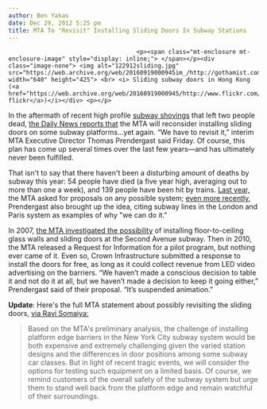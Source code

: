 ```yaml
---
author: Ben Yakas
date: Dec 29, 2012 5:25 pm
title: MTA To "Revisit" Installing Sliding Doors In Subway Stations
---
```


	
										<p><span class="mt-enclosure mt-enclosure-image" style="display: inline;"> </span></p><div class="image-none"> <img alt="122912sliding.jpg" src="https://web.archive.org/web/20160919000945im_/http://gothamist.com/attachments/byakas/122912sliding.jpg" width="640" height="425"> <br> <i> Sliding subway doors in Hong Kong (<a href="https://web.archive.org/web/20160919000945/http://www.flickr.com/photos/jfahler/4897452272/in/photostream/">jfahler&apos;s flickr</a>)</i></div> <p></p>

<p>In the aftermath of recent high profile <a href="https://web.archive.org/web/20160919000945/http://gothamist.com/tags/subwayshoving">subway shovings</a> that left two people dead, <a href="https://web.archive.org/web/20160919000945/http://www.nydailynews.com/new-york/mta-mulling-sliding-doors-article-1.1229283">the Daily News reports that</a> the MTA will reconsider installing sliding doors on some subway platforms...yet again. &#x201C;We have to revisit it,&#x201D; interim MTA Executive Director Thomas Prendergast said Friday. Of course, this plan has come up several times over the last few years&#x2014;and has ultimately never been fulfilled.</p>

<p>That isn&apos;t to say that there haven&apos;t been a disturbing amount of deaths by subway this year: 54 people have died (a five year high, averaging out to more than one a week), and 139 people have been hit by trains. <a href="https://web.archive.org/web/20160919000945/http://gothamist.com/2011/02/01/mta_mulls_sliding_doors_in_subway_s.php">Last year,</a> the MTA asked for proposals on any possible system; <a href="https://web.archive.org/web/20160919000945/http://www.wnyc.org/blogs/wnyc-news-blog/2012/mar/26/mta-mulls-installing-sliding-doors-subway-platforms/">even more recently</a>, Prendergast also brought up the idea, citing subway lines in the London and Paris system as examples of why &quot;we can do it.&quot;</p>

<p>In 2007, <a href="https://web.archive.org/web/20160919000945/http://gothamist.com/2007/04/05/2nd_avenue_subw.php">the MTA investigated the possibility</a> of installing floor-to-ceiling glass walls and sliding doors at the Second Avenue subway. Then in 2010, the MTA released a Request for Information for a pilot program, but nothing ever came of it. Even so, Crown Infrastructure submitted a response to install the doors for free, as long as it could collect revenue from LED video advertising on the barriers. &#x201C;We haven&#x2019;t made a conscious decision to table it and not do it at all, but we haven&#x2019;t made a decision to keep it going either,&#x201D; Prendergast said of their proposal. &#x201C;It&#x2019;s suspended animation.&#x201D;</p>

<p><strong>Update</strong>: Here&apos;s the full MTA statement about possibly revisiting the sliding doors, <a href="https://web.archive.org/web/20160919000945/https://twitter.com/ravisomaiya/status/285147668907446272">via Ravi Somaiya:</a></p>

<blockquote>Based on the MTA&apos;s preliminary analysis, the challenge of installing platform edge barriers in the New York City subway system would be both expensive and extremely challenging given the varied station designs and the differences in door positions among some subway car classes. But in light of recent tragic events, we will consider the options for testing such equipment on a limited basis. Of course, we remind customers of the overall safety of the subway system but urge them to stand well back from the platform edge and remain watchful of their surroundings.</blockquote>					
										
									
				